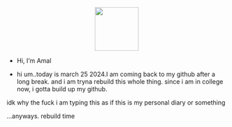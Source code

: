 <div id="header" align="center">
  <img src="https://media.giphy.com/media/BXjqytvu9bKzCUHdzz/giphy.gif" width="100"/>
</div>

- Hi, I’m Amal

- hi um..today is march 25 2024.I am coming back to my github after a long break. and i am tryna rebuild this whole thing. since i am in college now, i gotta build up my github.

idk why the fuck i am typing this as if this is my personal diary or something

...anyways. rebuild time

